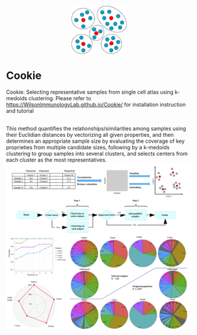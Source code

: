 <p align="center">
    <img src="/docs/img/logo.png"  width="150">
</p>

# Cookie

Cookie: Selecting representative samples from single cell atlas using k-medoids clustering. 
Please refer to https://WilsonImmunologyLab.github.io/Cookie/ for installation instruction and tutorial

\
This method quantifies the relationships/similarities among samples using their Euclidian distances by vectorizing all given properties, and then determines an appropriate sample size by evaluating the coverage of key proprieties from multiple candidate sizes, following by a k-medoids clustering to group samples into several clusters, and selects centers from each cluster as the most representatives. \
<img src="/docs/img/workflow.png"  width="800">
